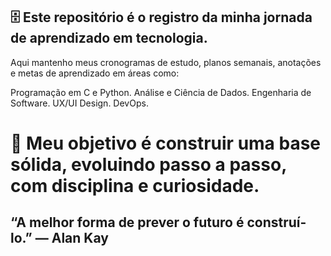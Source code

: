 ## 🗄️ Este repositório é o registro da minha jornada de aprendizado em tecnologia.
Aqui mantenho meus cronogramas de estudo, planos semanais, anotações e metas de aprendizado em áreas como:

Programação em C e Python.
Análise e Ciência de Dados.
Engenharia de Software.
UX/UI Design.
DevOps.

# 🚀 Meu objetivo é construir uma base sólida, evoluindo passo a passo, com disciplina e curiosidade.

## “A melhor forma de prever o futuro é construí-lo.” — Alan Kay
